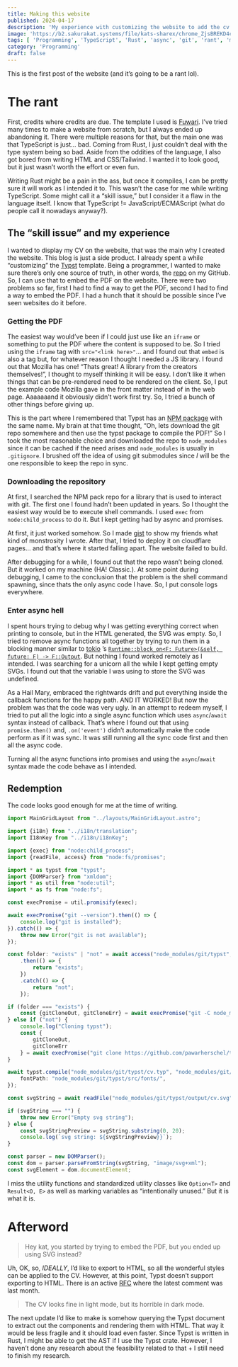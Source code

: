 ```yaml
---
title: Making this website
published: 2024-04-17
description: 'My experience with customizing the website to add the cv page. I talk about the various issues I encountered, what ultimately worked, and the annoyances of using TypeScript coming from rust.'
image: 'https://b2.sakurakat.systems/file/kats-sharex/chrome_ZjsBREKD4c.png'
tags: [ 'Programming', 'TypeScript', 'Rust', 'async', 'git', 'rant', 'meta', ]
category: 'Programming'
draft: false
---
```


This is the first post of the website (and it’s going to be a rant lol).

# The rant

First, credits where credits are due. The template I used is [Fuwari](https://github.com/saicaca/fuwari). I’ve tried
many times to make a website from scratch, but I always ended up abandoning it. There were multiple reasons for that,
but the main one was that TypeScript is just… bad. Coming from Rust, I just couldn’t deal with the type system being
so bad. Aside from the oddities of the language, I also got bored from writing HTML and CSS/Tailwind. I wanted it to
look good, but it just wasn’t worth the effort or even fun.

Writing Rust might be a pain in the ass, but once it compiles, I can be pretty sure it will work as I intended it to.
This wasn’t the case for me while writing TypeScript. Some might call it a “skill issue,” but I consider it a flaw in
the language itself. I know that TypeScript != JavaScript/ECMAScript (what do people call it nowadays anyway?).

## The “skill issue” and my experience

I wanted to display my CV on the website, that was the main why I created the website. This blog is just a side
product. I already spent a while “customizing” the [Typst](https://typst.app/) template. Being a programmer, I wanted to
make sure there’s only one source of truth, in other words, the [repo](https://github.com/pawarherschel/typst) on my
GitHub. So, I can use that to embed the PDF on the website. There were two problems so far, first I had to find a way to
get the PDF, second I had to find a way to embed the PDF. I had a hunch that it should be possible since I’ve seen
websites do it before.

### Getting the PDF

The easiest way would’ve been if I could just use like an `iframe` or something to put the PDF where the content is
supposed to be. So I tried using the `iframe` tag with `src="<link here>"`… and I found out that `embed` is also a tag
but, for whatever reason I thought I needed a JS library. I found out that Mozilla has one! “Thats great! A library from
the creators themselves!”, I thought to myself thinking it will be easy. I don’t like it when things that can be
pre-rendered need to be rendered on the client. So, I put the example code Mozilla gave in the front matter instead of
in the web page. Aaaaaaand it obviously didn’t work first try. So, I tried a bunch of other things before giving up.

This is the part where I remembered that Typst has an [NPM package](https://www.npmjs.com/package/typst) with the same
name. My brain at that time thought, “Oh, lets download the git repo somewhere and then use the typst package to compile
the PDF!” So I took the most reasonable choice and downloaded the repo to `node_modules` since it can be cached if the
need arises and `node_modules` is usually in `.gitignore`. I brushed off the idea of using git submodules since *I* will
be the one responsible to keep the repo in sync.

### Downloading the repository

At first, I searched the NPM pack repo for a library that is used to interact with git. The first one I found hadn’t
been updated in years. So I thought the easiest way would be to execute shell commands. I used `exec`
from `node:child_process` to do it. But I kept getting had by async and promises.

At first, it just worked somehow. So I
made [gist](https://gist.github.com/pawarherschel/7ef2514d2aaf6ac6ca574daa909c935f) to show my friends what kind of
monstrosity I wrote. After that, I tried to deploy it on cloudflare pages… and that’s where it started falling apart.
The website failed to build.

After debugging for a while, I found out that the repo wasn’t being cloned. But it worked on my machine (HA! Classic.).
At some point during debugging, I came to the conclusion that the problem is the shell command spawning, since thats the
only async code I have. So, I put console logs everywhere.

### Enter async hell

I spent hours trying to debug why I was getting everything correct when printing to console, but in the HTML generated,
the SVG was empty. So, I tried to remove async functions all together by trying to run them in a blocking manner similar
to
[tokio](https://github.com/tokio-rs/tokio)
’s [`Runtime::block_on<F: Future>(&self, future: F) -> F::Output`](https://docs.rs/tokio/latest/tokio/runtime/struct.Runtime.html#method.block_on).
But nothing I found worked remotely as I intended. I was searching for a unicorn all the while I kept getting empty
SVGs. I found out that the variable I was using to store the SVG was undefined.

As a Hail Mary, embraced the rightwards drift and put everything inside the callback functions for the happy path. AND
IT WORKED! But now the problem was that the code was very ugly. In an attempt to redeem myself, I tried to put all the
logic into a single async function which uses `async`/`await` syntax instead of callback. That’s where I found out that
using `promise.then()` and, `.on('event')` didn’t automatically make the code perform as if it was sync. It was still
running all the sync code first and then all the async code.

Turning all the async functions into promises and using the `async`/`await` syntax made the code behave as I intended.

## Redemption

The code looks good enough for me at the time of writing.

```typescript
import MainGridLayout from "../layouts/MainGridLayout.astro";

import {i18n} from "../i18n/translation";
import I18nKey from "../i18n/i18nKey";

import {exec} from "node:child_process";
import {readFile, access} from "node:fs/promises";

import * as typst from "typst";
import {DOMParser} from "xmldom";
import * as util from "node:util";
import * as fs from "node:fs";

const execPromise = util.promisify(exec);

await execPromise("git --version").then(() => {
    console.log("git is installed");
}).catch(() => {
    throw new Error("git is not available");
});

const folder: "exists" | "not" = await access("node_modules/git/typst", fs.constants.F_OK)
    .then(() => {
        return "exists";
    })
    .catch(() => {
        return "not";
    });

if (folder === "exists") {
    const {gitCloneOut, gitCloneErr} = await execPromise("git -C node_modules/git/typst pull");
} else if ("not") {
    console.log("Cloning typst");
    const {
        gitCloneOut,
        gitCloneErr
    } = await execPromise("git clone https://github.com/pawarherschel/typst.git node_modules/git/typst");
}

await typst.compile("node_modules/git/typst/cv.typ", "node_modules/git/typst/output/cv.svg", {
    fontPath: "node_modules/git/typst/src/fonts/",
});

const svgString = await readFile("node_modules/git/typst/output/cv.svg", "utf-8");

if (svgString === "") {
    throw new Error("Empty svg string");
} else {
    const svgStringPreview = svgString.substring(0, 20);
    console.log(`svg string: ${svgStringPreview}}`);
}

const parser = new DOMParser();
const dom = parser.parseFromString(svgString, "image/svg+xml");
const svgElement = dom.documentElement;
```

I miss the utility functions and standardized utility classes like `Option<T>` and `Result<O, E>` as well as marking
variables as “intentionally unused.” But it is what it is.

# Afterword

> Hey kat, you started by trying to embed the PDF, but you ended up using SVG instead?

Uh, OK, so, *IDEALLY*, I’d like to export to HTML, so all the wonderful styles can be applied to the CV. However, at
this point, Typst doesn’t support exporting to HTML. There is an active [RFC](https://github.com/typst/typst/issues/721)
where the latest comment was last month.

> The CV looks fine in light mode, but its horrible in dark mode.

The next update I’d like to make is somehow querying the Typst document to extract out the components and rendering them
with HTML. That way it would be less fragile and it should load even faster. Since Typst is written in Rust, I might be
able to get the AST if I use the Typst crate. However, I haven’t done any research about the feasibility related to
that + I still need to finish my research.  
